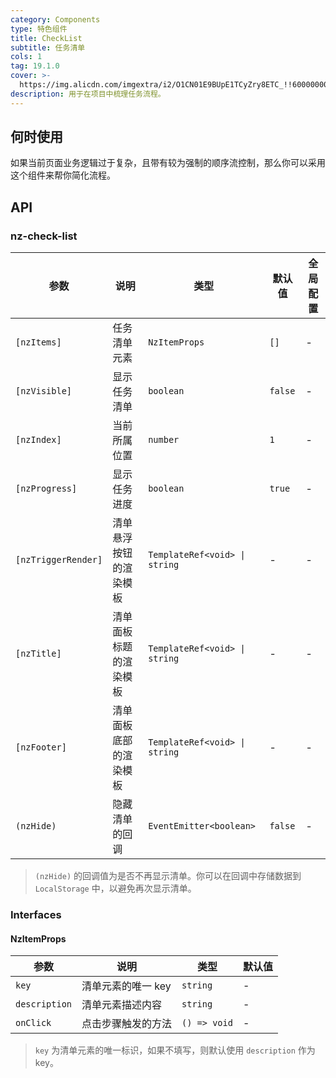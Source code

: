 ```yaml
---
category: Components
type: 特色组件
title: CheckList
subtitle: 任务清单
cols: 1
tag: 19.1.0
cover: >-
  https://img.alicdn.com/imgextra/i2/O1CN01E9BUpE1TCyZry8ETC_!!6000000002347-2-tps-386-453.png
description: 用于在项目中梳理任务流程。
---
```



## 何时使用

如果当前页面业务逻辑过于复杂，且带有较为强制的顺序流控制，那么你可以采用这个组件来帮你简化流程。


## API

### nz-check-list

| 参数                  | 说明          | 类型                            | 默认值     | 全局配置 |
|---------------------|-------------|-------------------------------|---------|------|
| `[nzItems]`         | 任务清单元素      | `NzItemProps`                 | `[]`    | -    |
| `[nzVisible]`       | 显示任务清单      | `boolean`                     | `false` | -    |
| `[nzIndex]`         | 当前所属位置      | `number`                      | `1`     | -    |
| `[nzProgress]`      | 显示任务进度      | `boolean`                     | `true`  | -    |
| `[nzTriggerRender]` | 清单悬浮按钮的渲染模板 | `TemplateRef<void> \| string` | -       | -    |
| `[nzTitle]`         | 清单面板标题的渲染模板 | `TemplateRef<void> \| string` | -       | -    |
| `[nzFooter]`        | 清单面板底部的渲染模板 | `TemplateRef<void> \| string` | -       | -    |
| `(nzHide)`          | 隐藏清单的回调     | `EventEmitter<boolean>`       | `false` | -    |

> `(nzHide)` 的回调值为是否不再显示清单。你可以在回调中存储数据到 `LocalStorage` 中，以避免再次显示清单。

### Interfaces

#### NzItemProps

| 参数            | 说明          | 类型           | 默认值 |
|---------------|-------------|--------------|-----|
| `key`         | 清单元素的唯一 key | `string`     | -   |
| `description` | 清单元素描述内容    | `string`     | -   |
| `onClick`     | 点击步骤触发的方法   | `() => void` | -   |

> `key` 为清单元素的唯一标识，如果不填写，则默认使用 `description` 作为 key。
